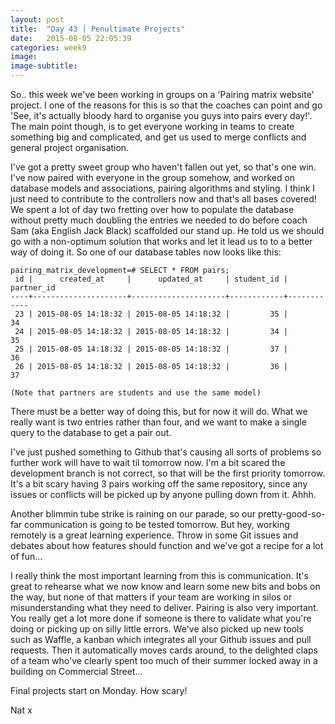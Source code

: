 ```yaml
---
layout: post
title:  "Day 43 | Penultimate Projects"
date:   2015-08-05 22:05:39
categories: week9
image: 
image-subtitle:
---
```


So.. this week we've been working in groups on a 'Pairing matrix website' project. I one of the reasons for this is so that the coaches can point and go 'See, it's actually bloody hard to organise you guys into pairs every day!'. The main point though, is to get everyone working in teams to create something big and complicated, and get us used to merge conflicts and general project organisation. 

I've got a pretty sweet group who haven't fallen out yet, so that's one win. I've now paired with everyone in the group somehow, and worked on database models and associations, pairing algorithms and styling. I think I just need to contribute to the controllers now and that's all bases covered! We spent a lot of day two fretting over how to populate the database without pretty much doubling the entries we needed to do before coach Sam (aka English Jack Black) scaffolded our stand up. He told us we should go with a non-optimum solution that works and let it lead us to to a better way of doing it. So one of our database tables now looks like this:

    pairing_matrix_development=# SELECT * FROM pairs;
     id |      created_at     |      updated_at     | student_id | partner_id 
    ----+---------------------+---------------------+------------+------------
     23 | 2015-08-05 14:18:32 | 2015-08-05 14:18:32 |         35 |         34
     24 | 2015-08-05 14:18:32 | 2015-08-05 14:18:32 |         34 |         35
     25 | 2015-08-05 14:18:32 | 2015-08-05 14:18:32 |         37 |         36
     26 | 2015-08-05 14:18:32 | 2015-08-05 14:18:32 |         36 |         37

    (Note that partners are students and use the same model)

There must be a better way of doing this, but for now it will do. What we really want is two entries rather than four, and we want to make a single query to the database to get a pair out.

I've just pushed something to Github that's causing all sorts of problems so further work will have to wait til tomorrow now. I'm a bit scared the development branch is not correct, so that will be the first priority tomorrow. It's a bit scary having 3 pairs working off the same repository, since any issues or conflicts will be picked up by anyone pulling down from it. Ahhh. 

Another blimmin tube strike is raining on our parade, so our pretty-good-so-far communication is going to be tested tomorrow. But hey, working remotely is a great learning experience. Throw in some Git issues and debates about how features should function and we've got a recipe for a lot of fun...

I really think the most important learning from this is communication. It's great to rehearse what we now know and learn some new bits and bobs on the way, but none of that matters if your team are working in silos or misunderstanding what they need to deliver. Pairing is also very important. You really get a lot more done if someone is there to validate what you're doing or picking up on silly little errors. We've also picked up new tools such as Waffle, a kanban which integrates all your Github issues and pull requests. Then it automatically moves cards around, to the delighted claps of a team who've clearly spent too much of their summer locked away in a building on Commercial Street...

Final projects start on Monday. How scary!

Nat x
